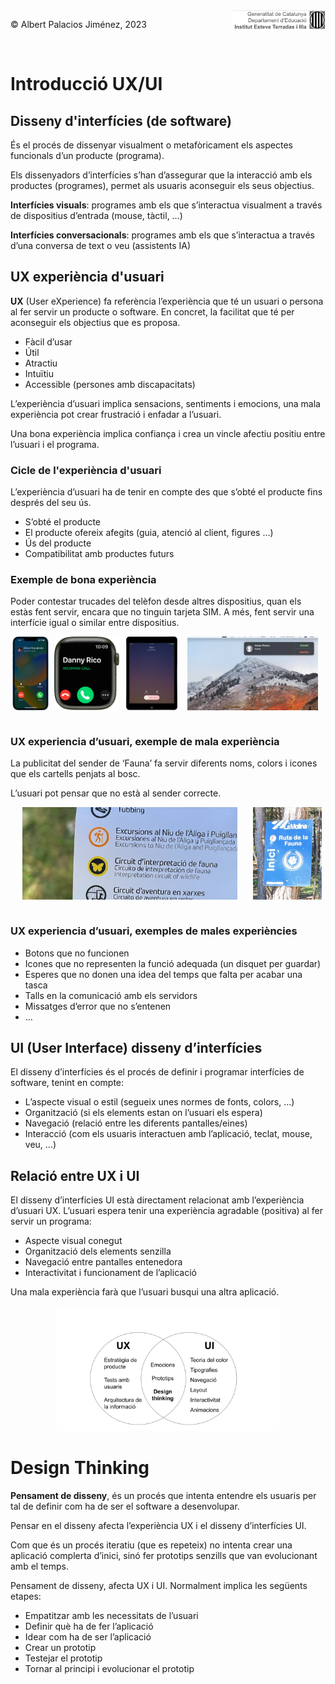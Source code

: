 <div style="display: flex; width: 100%;">
    <div style="flex: 1; padding: 0px;">
        <p>© Albert Palacios Jiménez, 2023</p>
    </div>
    <div style="flex: 1; padding: 0px; text-align: right;">
        <img src="../assets/ieti.png" height="32" alt="Logo de IETI" style="max-height: 32px;">
    </div>
</div>
<br/>

# Introducció UX/UI

## Disseny d'interfícies (de software)

És el procés de dissenyar visualment o metafòricament els aspectes funcionals d’un producte (programa).

Els dissenyadors d’interfícies s’han d’assegurar que la interacció amb els productes (programes), permet als usuaris aconseguir els seus objectius.

**Interfícies visuals**: programes amb els que s’interactua visualment a través de dispositius d’entrada (mouse, tàctil, …)

**Interfícies conversacionals**: programes amb els que s’interactua a través d’una conversa de text o veu (assistents IA)

## UX experiència d'usuari

**UX** (User eXperience) fa referència l’experiència que té un usuari o persona al fer servir un producte o software. En concret, la facilitat que té per aconseguir els objectius que es proposa. 

- Fàcil d’usar
- Útil
- Atractiu
- Intuïtiu
- Accessible (persones amb discapacitats)

L’experiència d’usuari implica sensacions, sentiments i emocions, una mala experiència pot crear frustració i enfadar a l’usuari.

Una bona experiència implica confiança i crea un vincle afectiu positiu entre l’usuari i el programa.

### Cicle de l'experiència d'usuari

L’experiència d’usuari ha de tenir en compte des que s’obté el producte fins després del seu ús.

- S’obté el producte
- El producte ofereix afegits (guia, atenció al client, figures …)
- Ús del producte
- Compatibilitat amb productes futurs

### Exemple de bona experiència

Poder contestar trucades del telèfon desde altres dispositius, quan els estàs fent servir, encara que no tinguin tarjeta SIM. A més, fent servir una interfície igual o similar entre dispositius.
<style>
.image-container {
    display: flex;
    justify-content: space-between;
    width: 100%;
}

.image-item {
    display: flex;
    flex-grow: 1;
    flex-direction: column;
    padding: 0px;
    display: flex;
    justify-content: center;
    align-items: center;
}

.image-item img {
    max-height: 250px;
    height: auto;
    width: auto;
    max-width: 90%;

}

.image-item div {
    color: #444444;
    text-align: center;
}
</style>
<div class="image-container">
    <div class="image-item">
        <img src="./assets/ux-iphone.png" alt="">
    </div>
    <div class="image-item">
        <img src="./assets/ux-iwatch.png" alt="">
    </div>
    <div class="image-item">
        <img src="./assets/ux-ipad.png" alt="">
    </div>
    <div class="image-item">
        <img src="./assets/ux-macos.png" alt="">
    </div>
</div>
<br/>

### UX experiencia d’usuari, exemple de mala experiència

La publicitat del sender de ‘Fauna’ fa servir diferents noms, colors i icones que els cartells penjats al bosc. 

L’usuari pot pensar que no està al sender correcte.

<div class="image-container">
    <div class="image-item">
        <img src="./assets/ux-molina0.png" alt="">
    </div>
    <div class="image-item">
        <img src="./assets/ux-molina1.png" alt="">
    </div>
</div>
<br/>

### UX experiencia d’usuari, exemples de males experiències

- Botons que no funcionen
- Icones que no representen la funció adequada (un disquet per guardar)
- Esperes que no donen una idea del temps que falta per acabar una tasca
- Talls en la comunicació amb els servidors
- Missatges d’error que no s’entenen
- …

## UI (User Interface) disseny d’interfícies

El disseny d’interfícies és el procés de definir i programar interfícies de software, tenint en compte:

- L’aspecte visual o estil (segueix unes normes de fonts, colors, …)
- Organització (si els elements estan on l’usuari els espera)
- Navegació (relació entre les diferents pantalles/eines)
- Interacció (com els usuaris interactuen amb l’aplicació, teclat, mouse, veu, …)

## Relació entre UX i UI

El disseny d’interfícies UI està directament relacionat amb l’experiència d’usuari UX. L’usuari espera tenir una experiència agradable (positiva) al fer servir un programa:

- Aspecte visual conegut
- Organització dels elements senzilla
- Navegació entre pantalles entenedora
- Interactivitat i funcionament de l’aplicació

Una mala experiència farà que l’usuari busqui una altra aplicació.

<center><img src="./assets/ux-ui.svg" style="max-height: 200px" alt=""></center>

# Design Thinking

**Pensament de disseny**, és un procés que intenta entendre els usuaris per tal de definir com ha de ser el software a desenvolupar.

Pensar en el disseny afecta l’experiència UX i el disseny d’interfícies UI. 

Com que és un procés iteratiu (que es repeteix) no intenta crear una aplicació complerta d’inici, sinó fer prototips senzills que van evolucionant amb el temps.

Pensament de disseny, afecta UX i UI. Normalment implica les següents etapes:

- Empatitzar amb les necessitats de l’usuari
- Definir què ha de fer l’aplicació
- Idear com ha de ser l’aplicació
- Crear un prototip
- Testejar el prototip
- Tornar al principi i evolucionar el prototip

